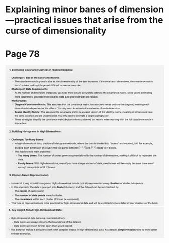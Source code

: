 # Explaining minor banes of dimension—practical issues that arise from the curse of dimensionality

# Page 78

![alt text](image-23.png)
![alt text](image-24.png)
![alt text](image-25.png)